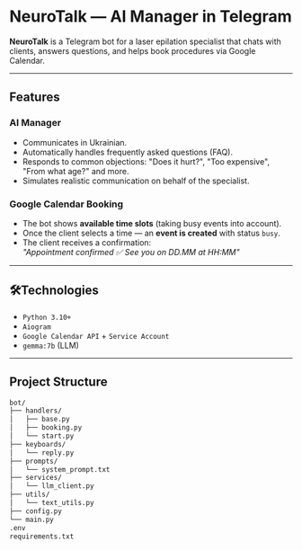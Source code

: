 # NeuroTalk — AI Manager in Telegram

**NeuroTalk** is a Telegram bot for a laser epilation specialist that chats with clients, answers questions, and helps book procedures via Google Calendar.

---

## Features

### AI Manager
- Communicates in Ukrainian.
- Automatically handles frequently asked questions (FAQ).
- Responds to common objections: "Does it hurt?", "Too expensive", "From what age?" and more.
- Simulates realistic communication on behalf of the specialist.

### Google Calendar Booking
- The bot shows **available time slots** (taking busy events into account).
- Once the client selects a time — an **event is created** with status `busy`.
- The client receives a confirmation:  
  _"Appointment confirmed ✅ See you on DD.MM at HH:MM"_

---

## 🛠Technologies

- `Python 3.10+`
- `Aiogram` 
- `Google Calendar API` + `Service Account`
- `gemma:7b` (LLM)

---

## Project Structure

```bash
bot/
├── handlers/
│   ├── base.py
│   ├── booking.py
│   └── start.py
├── keyboards/                       
│   └── reply.py            
├── prompts/
│   └── system_prompt.txt
├── services/
│   └── llm_client.py
├── utils/
│   └── text_utils.py
├── config.py
└── main.py
.env
requirements.txt
```
